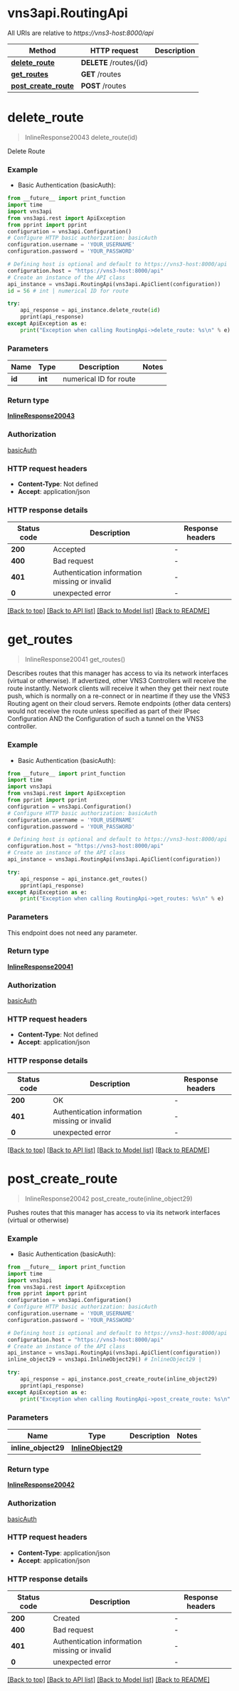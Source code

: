 # vns3api.RoutingApi

All URIs are relative to *https://vns3-host:8000/api*

Method | HTTP request | Description
------------- | ------------- | -------------
[**delete_route**](RoutingApi.md#delete_route) | **DELETE** /routes/{id} | 
[**get_routes**](RoutingApi.md#get_routes) | **GET** /routes | 
[**post_create_route**](RoutingApi.md#post_create_route) | **POST** /routes | 


# **delete_route**
> InlineResponse20043 delete_route(id)



Delete Route

### Example

* Basic Authentication (basicAuth):
```python
from __future__ import print_function
import time
import vns3api
from vns3api.rest import ApiException
from pprint import pprint
configuration = vns3api.Configuration()
# Configure HTTP basic authorization: basicAuth
configuration.username = 'YOUR_USERNAME'
configuration.password = 'YOUR_PASSWORD'

# Defining host is optional and default to https://vns3-host:8000/api
configuration.host = "https://vns3-host:8000/api"
# Create an instance of the API class
api_instance = vns3api.RoutingApi(vns3api.ApiClient(configuration))
id = 56 # int | numerical ID for route

try:
    api_response = api_instance.delete_route(id)
    pprint(api_response)
except ApiException as e:
    print("Exception when calling RoutingApi->delete_route: %s\n" % e)
```

### Parameters

Name | Type | Description  | Notes
------------- | ------------- | ------------- | -------------
 **id** | **int**| numerical ID for route | 

### Return type

[**InlineResponse20043**](InlineResponse20043.md)

### Authorization

[basicAuth](../README.md#basicAuth)

### HTTP request headers

 - **Content-Type**: Not defined
 - **Accept**: application/json

### HTTP response details
| Status code | Description | Response headers |
|-------------|-------------|------------------|
**200** | Accepted |  -  |
**400** | Bad request |  -  |
**401** | Authentication information missing or invalid |  -  |
**0** | unexpected error |  -  |

[[Back to top]](#) [[Back to API list]](../README.md#documentation-for-api-endpoints) [[Back to Model list]](../README.md#documentation-for-models) [[Back to README]](../README.md)

# **get_routes**
> InlineResponse20041 get_routes()



Describes routes that this manager has access to via its network interfaces (virtual or otherwise).  If advertized, other VNS3 Controllers will receive the route instantly. Network clients will  receive it when they get their next route push, which is normally on a re-connect or in neartime  if they use the VNS3 Routing agent on their cloud servers. Remote endpoints  (other data centers) would not receive the route unless specified as part of  their IPsec Configuration AND the Configuration of such a tunnel on the VNS3 controller. 

### Example

* Basic Authentication (basicAuth):
```python
from __future__ import print_function
import time
import vns3api
from vns3api.rest import ApiException
from pprint import pprint
configuration = vns3api.Configuration()
# Configure HTTP basic authorization: basicAuth
configuration.username = 'YOUR_USERNAME'
configuration.password = 'YOUR_PASSWORD'

# Defining host is optional and default to https://vns3-host:8000/api
configuration.host = "https://vns3-host:8000/api"
# Create an instance of the API class
api_instance = vns3api.RoutingApi(vns3api.ApiClient(configuration))

try:
    api_response = api_instance.get_routes()
    pprint(api_response)
except ApiException as e:
    print("Exception when calling RoutingApi->get_routes: %s\n" % e)
```

### Parameters
This endpoint does not need any parameter.

### Return type

[**InlineResponse20041**](InlineResponse20041.md)

### Authorization

[basicAuth](../README.md#basicAuth)

### HTTP request headers

 - **Content-Type**: Not defined
 - **Accept**: application/json

### HTTP response details
| Status code | Description | Response headers |
|-------------|-------------|------------------|
**200** | OK |  -  |
**401** | Authentication information missing or invalid |  -  |
**0** | unexpected error |  -  |

[[Back to top]](#) [[Back to API list]](../README.md#documentation-for-api-endpoints) [[Back to Model list]](../README.md#documentation-for-models) [[Back to README]](../README.md)

# **post_create_route**
> InlineResponse20042 post_create_route(inline_object29)



Pushes routes that this manager has access to via its network interfaces (virtual or otherwise) 

### Example

* Basic Authentication (basicAuth):
```python
from __future__ import print_function
import time
import vns3api
from vns3api.rest import ApiException
from pprint import pprint
configuration = vns3api.Configuration()
# Configure HTTP basic authorization: basicAuth
configuration.username = 'YOUR_USERNAME'
configuration.password = 'YOUR_PASSWORD'

# Defining host is optional and default to https://vns3-host:8000/api
configuration.host = "https://vns3-host:8000/api"
# Create an instance of the API class
api_instance = vns3api.RoutingApi(vns3api.ApiClient(configuration))
inline_object29 = vns3api.InlineObject29() # InlineObject29 | 

try:
    api_response = api_instance.post_create_route(inline_object29)
    pprint(api_response)
except ApiException as e:
    print("Exception when calling RoutingApi->post_create_route: %s\n" % e)
```

### Parameters

Name | Type | Description  | Notes
------------- | ------------- | ------------- | -------------
 **inline_object29** | [**InlineObject29**](InlineObject29.md)|  | 

### Return type

[**InlineResponse20042**](InlineResponse20042.md)

### Authorization

[basicAuth](../README.md#basicAuth)

### HTTP request headers

 - **Content-Type**: application/json
 - **Accept**: application/json

### HTTP response details
| Status code | Description | Response headers |
|-------------|-------------|------------------|
**200** | Created |  -  |
**400** | Bad request |  -  |
**401** | Authentication information missing or invalid |  -  |
**0** | unexpected error |  -  |

[[Back to top]](#) [[Back to API list]](../README.md#documentation-for-api-endpoints) [[Back to Model list]](../README.md#documentation-for-models) [[Back to README]](../README.md)

